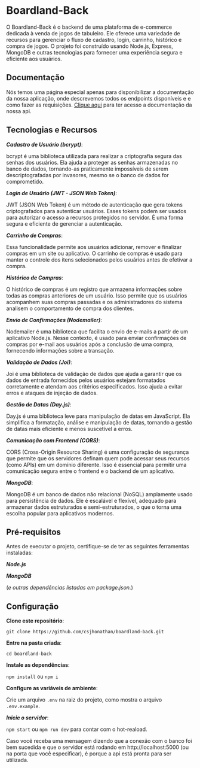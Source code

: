 # Boardland-Back

O Boardland-Back é o backend de uma plataforma de e-commerce dedicada à venda de jogos de tabuleiro. Ele oferece uma variedade de recursos para gerenciar o fluxo de cadastro, login, carrinho, histórico e compra de jogos. O projeto foi construído usando Node.js, Express, MongoDB e outras tecnologias para fornecer uma experiência segura e eficiente aos usuários.

<h2>Documentação</h2>

Nós temos uma página especial apenas para disponibilizar a documentação da nossa aplicação, onde descrevemos todos os endpoints disponíveis e e como fazer as requisições. <a href="https://boardland-api.onrender.com/api-docs">Clique aqui</a> para ter acesso a documentação da nossa api.

<h2>Tecnologias e Recursos</h2>

***Cadastro de Usuário (bcrypt)***:

bcrypt é uma biblioteca utilizada para realizar a criptografia segura das senhas dos usuários. Ela ajuda a proteger as senhas armazenadas no banco de dados, tornando-as praticamente impossíveis de serem descriptografadas por invasores, mesmo se o banco de dados for comprometido.


***Login de Usuário (JWT - JSON Web Token)***:

JWT (JSON Web Token) é um método de autenticação que gera tokens criptografados para autenticar usuários. Esses tokens podem ser usados para autorizar o acesso a recursos protegidos no servidor. É uma forma segura e eficiente de gerenciar a autenticação.


***Carrinho de Compras***:

Essa funcionalidade permite aos usuários adicionar, remover e finalizar compras em um site ou aplicativo. O carrinho de compras é usado para manter o controle dos itens selecionados pelos usuários antes de efetivar a compra.


***Histórico de Compras***:

O histórico de compras é um registro que armazena informações sobre todas as compras anteriores de um usuário. Isso permite que os usuários acompanhem suas compras passadas e os administradores do sistema analisem o comportamento de compra dos clientes.

***Envio de Confirmações (Nodemailer)***:

Nodemailer é uma biblioteca que facilita o envio de e-mails a partir de um aplicativo Node.js. Nesse contexto, é usado para enviar confirmações de compras por e-mail aos usuários após a conclusão de uma compra, fornecendo informações sobre a transação.


***Validação de Dados (Joi)***:

Joi é uma biblioteca de validação de dados que ajuda a garantir que os dados de entrada fornecidos pelos usuários estejam formatados corretamente e atendam aos critérios especificados. Isso ajuda a evitar erros e ataques de injeção de dados.


***Gestão de Datas (Day.js)***:

Day.js é uma biblioteca leve para manipulação de datas em JavaScript. Ela simplifica a formatação, análise e manipulação de datas, tornando a gestão de datas mais eficiente e menos suscetível a erros.


***Comunicação com Frontend (CORS)***:

CORS (Cross-Origin Resource Sharing) é uma configuração de segurança que permite que os servidores definam quem pode acessar seus recursos (como APIs) em um domínio diferente. Isso é essencial para permitir uma comunicação segura entre o frontend e o backend de um aplicativo.


***MongoDB***:

MongoDB é um banco de dados não relacional (NoSQL) amplamente usado para persistência de dados. Ele é escalável e flexível, adequado para armazenar dados estruturados e semi-estruturados, o que o torna uma escolha popular para aplicativos modernos.

<h2>Pré-requisitos</h2>

Antes de executar o projeto, certifique-se de ter as seguintes ferramentas instaladas:

***Node.js***

***MongoDB***

(*e outras dependências listadas em package.json.*)

<h2>Configuração</h2>

**Clone este repositório**:

`git clone https://github.com/csjhonathan/boardland-back.git`

**Entre na pasta criada**:

`cd boardland-back`

**Instale as dependências**:

`npm install` ou `npm i`

**Configure as variáveis de ambiente**:

Crie um arquivo `.env` na raiz do projeto, como mostra o arquivo `.env.example`.

***Inicie o servidor***:

`npm start` ou `npm run dev` para contar com o hot-reaload.

Caso você receba uma mensagem dizendo que a conexão com o banco foi bem sucedida e que o servidor está rodando em http://localhost:5000 (ou na porta que você especificar), é porque a api está pronta para ser utilizada.